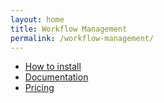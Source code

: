 ```yaml
---
layout: home
title: Workflow Management
permalink: /workflow-management/
---
```


- [How to install](/installation)
- [Documentation](/documentation)
- [Pricing](/pricing)
